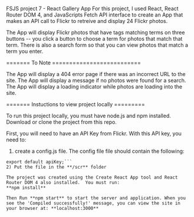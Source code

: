 FSJS project 7 - React Gallery App
For this project, I used React, React Router DOM 4, and JavaScripts Fetch API interface to create an App that makes an API call to Flickr to retreive and display 24 Flickr photos.

The App will display Flickr photos that have tags matching terms on three buttons -- you click a button to choose a term for photos that match that term.  There is also a search form so that you can view photos that match a term you enter.


======= To Note ==========================

The App will display a 404 error page if there was an incorrect URL to the site.
The App will display a message if no photos were found for a search.
The App will display a loading indicator while photos are loading into the site.

======= Instuctions to view project locally =========

To run this project locally, you must have node.js and npm installed.
Download or clone the project from this repo.

First, you will need to have an API Key from Flickr. With this API key, you need to:
1) create a config.js file.  The config file file should contain the following:
 
```const apiKey = 'YOUR API KEY';
export default apiKey;```
2) Put the file in the **/scr** folder

The project was created using the Create React App tool and React Router DOM 4 also installed.  You must run:
**npm install**

Then Run **npm start** to start the server and application. When you see the 'Compiled successfully!' message, you can view the site in your browser at: **localhost:3000** 

